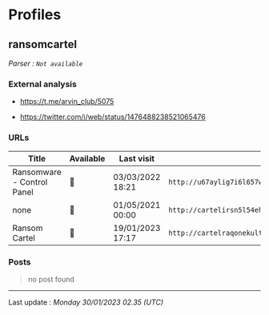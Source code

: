 # Profiles

## **ransomcartel**


_Parser : `Not available`_

### External analysis
- https://t.me/arvin_club/5075

- https://twitter.com/i/web/status/1476488238521065476

### URLs
| Title | Available | Last visit | fqdn | Screenshot 
|---|---|---|---|---|
| Ransomware - Control Panel | 🔴 | 03/03/2022 18:21 | `http://u67aylig7i6l657wxmp274eoilaowhp3boljowa6bli63rxyzfzsbtyd.onion` | ❌ | 
| none | 🔴 | 01/05/2021 00:00 | `http://cartelirsn5l54ehcbalyyqtfb3j7be2rpvf6ujayaf5qqmg3vlwiayd.onion` | ❌ | 
| Ransom Cartel | 🔴 | 19/01/2023 17:17 | `http://cartelraqonekult2cxbzzz2ukiff7v6cav3w373uuhenybgqulxm5id.onion` | <a href="https://www.ransomware.live/screenshots/cartelraqonekult2cxbzzz2ukiff7v6cav3w373uuhenybgqulxm5id-onion.png" target=_blank>📸</a> | 

### Posts

> no post found


 --- 


Last update : _Monday 30/01/2023 02.35 (UTC)_
